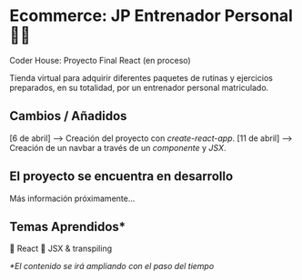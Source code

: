# Ecommerce: JP Entrenador Personal 💪🏽

Coder House: Proyecto Final React (en proceso)

Tienda virtual para adquirir diferentes paquetes de rutinas y ejercicios preparados, en su totalidad, por un entrenador personal matriculado.

## Cambios / Añadidos

[6 de abril] --> Creación del proyecto con _create-react-app_.
[11 de abril] --> Creación de un navbar a través de un _componente_ y _JSX_.

## El proyecto se encuentra en desarrollo

Más información próximamente...


## Temas Aprendidos*

📌 React
📌 JSX & transpiling


_*El contenido se irá ampliando con el paso del tiempo_